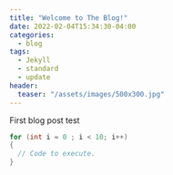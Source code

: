 ```yaml
---
title: "Welcome to The Blog!"
date: 2022-02-04T15:34:30-04:00
categories:
  - blog
tags:
  - Jekyll
  - standard
  - update
header:
  teaser: "/assets/images/500x300.jpg"
---
```


First blog post test

```csharp
for (int i = 0 ; i < 10; i++)
{
  // Code to execute.
}
```
